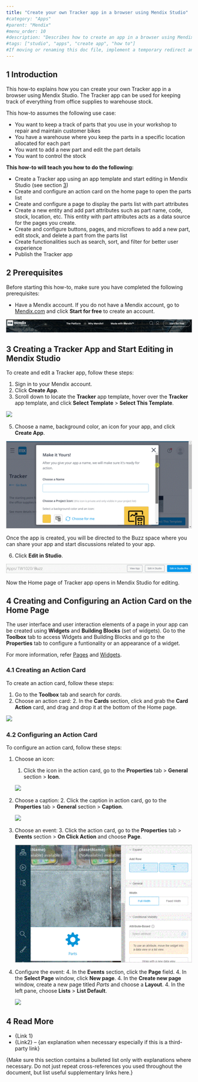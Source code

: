 ```yaml
---
title: "Create your own Tracker app in a browser using Mendix Studio"
#category: "Apps"
#parent: "Mendix"
#menu_order: 10
#description: "Describes how to create an app in a browser using Mendix Studio."
#tags: ["studio", "apps", "create app", "how to"]
#If moving or renaming this doc file, implement a temporary redirect and let the respective team know they should update the URL in the product. See Mapping to Products for more details.
---
```


## 1 Introduction

This how-to explains how you can create your own Tracker app in a browser using Mendix Studio. The Tracker app can be used for keeping track of everything from
office supplies to warehouse stock.

This how-to assumes the following use case:

* You want to keep a track of parts that you use in your workshop to repair and maintain customer bikes 
* You have a warehouse where you keep the parts in a specific location allocated for each part
* You want to add a new part and edit the part details
* You want to control the stock

**This how-to will teach you how to do the following:**

* Create a Tracker app using an app template and start editing in Mendix Studio (see section [3](https://github.com/RaviBasagonda/mendix/blob/main/docs/content/create-your-own-tracker-app.md#3-creating-a-tracker-app-and-editing-in-mendix-studio))
* Create and configure an action card on the home page to open the parts list
* Create and configure a page to display the parts list with part attributes
* Create a new entity and add part attributes such as part name, code, stock, location, etc. This entity with part attributes acts as a data source for the pages you create.
* Create and configure buttons, pages, and microflows to add a new part, edit stock, and delete a part from the parts list
* Create functionalities such as search, sort, and filter for better user experience
* Publish the Tracker app

## 2 Prerequisites

Before starting this how-to, make sure you have completed the following prerequisites:

* Have a Mendix account. If you do not have a Mendix account, go to [Mendix.com](https://www.mendix.com/) and click **Start for free** to create an account.

![](https://github.com/RaviBasagonda/mendix/blob/main/docs/images/2/start-for-free.gif?raw=true)

## 3 Creating a Tracker App and Start Editing in Mendix Studio

To create and edit a Tracker app, follow these steps:

1. Sign in to your Mendix account.
2. Click **Create App**.
3. Scroll down to locate the **Tracker** app template, hover over the **Tracker** app template, and click **Select Template** > **Select This Template**.

![](https://github.com/RaviBasagonda/mendix/blob/main/docs/images/3/select-tracker-template.gif?raw=true)

5. Choose a name, background color, an icon for your app, and click **Create App**.

![](https://github.com/RaviBasagonda/mendix/blob/main/docs/images/3/choose-name-create-app.gif?raw=true)

Once the app is created, you will be directed to the Buzz space where you can share your app and start discussions related to your app.

6. Click **Edit in Studio**.

![](https://github.com/RaviBasagonda/mendix/blob/main/docs/images/3/edit-in-studio.gif)

Now the Home page of Tracker app opens in Mendix Studio for editing.

## 4 Creating and Configuring an Action Card on the Home Page

The user interface and user interaction elements of a page in your app can be created using **Widgets** and **Building Blocks** (set of widgets). Go to the **Toolbox** tab to access Widgets and Building Blocks and go to the **Properties** tab to configure a funtionality or an appearance of a widget.

For more information, refer [Pages](https://docs.mendix.com/studio/page-editor) and [Widgets](https://docs.mendix.com/studio/page-editor-widgets).

### 4.1 Creating an Action Card

To create an action card, follow these steps:

1. Go to the **Toolbox** tab and search for *cards*.
2. Choose an action card:
   2. In the **Cards** section, click and grab the **Card Action** card, and drag and drop it at the bottom of the Home page.

![](https://github.com/RaviBasagonda/mendix/blob/main/docs/images/create-action-card.gif?raw=true)

### 4.2 Configuring an Action Card

To configure an action card, follow these steps:

1. Choose an icon:
   1. Click the icon in the action card, go to the **Properties** tab > **General** section > **Icon**.
   
   ![](https://github.com/RaviBasagonda/mendix/blob/main/docs/images/4/4.2/select-icon-action-card.gif?raw=true)
   
2. Choose a caption:
   2. Click the caption in action card, go to the **Properties** tab > **General** section > **Caption**.
   
   ![](https://github.com/RaviBasagonda/mendix/blob/main/docs/images/4/4.2/choose-caption-action-card.gif?raw=true)
   
3. Choose an event:
   3. Click the action card, go to the **Properties** tab > **Events** section > **On Click Action** and choose **Page**.
   
   ![](https://github.com/RaviBasagonda/mendix/blob/main/docs/images/4/4.2/choose-event.gif?raw=true)
   
4. Configure the event:
   4. In the **Events** section, click the **Page** field.
   4. In the **Select Page** window, click **New page**.
   4. In the **Create new page** window, create a new page titled *Parts* and choose a **Layout**.
   4. In the left pane, choose **Lists** > **List Default**.
   
   ![](https://github.com/RaviBasagonda/mendix/blob/main/docs/images/4/4.2/configure-event.gif?raw=true)

## 4 Read More

* {Link 1}
* {Link2} – {an explanation when necessary especially if this is a third-party link}

{Make sure this section contains a bulleted list only with explanations where necessary. Do not just repeat cross-references you used throughout the document, but list useful supplementary links here.}
